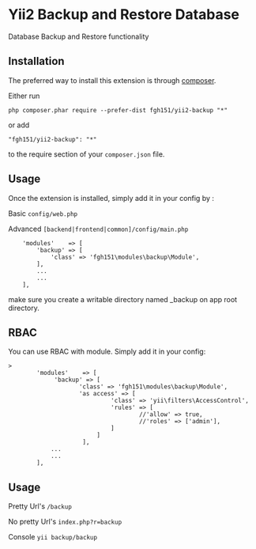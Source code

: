 Yii2 Backup and Restore Database
===================
Database Backup and Restore functionality

Installation
------------

The preferred way to install this extension is through [composer](http://getcomposer.org/download/).

Either run

```
php composer.phar require --prefer-dist fgh151/yii2-backup "*"
```

or add

```
"fgh151/yii2-backup": "*"
```

to the require section of your `composer.json` file.


Usage
-----

Once the extension is installed, simply add it in your config by  :

Basic ```config/web.php```

Advanced ```[backend|frontend|common]/config/main.php```

>
        'modules'    => [
            'backup' => [
                'class' => 'fgh151\modules\backup\Module',
            ],
            ...
            ...
        ],

make sure you create a writable directory named _backup on app root directory.

RBAC
----

You can use RBAC with module. Simply add it in your config:

```
>
        'modules'    => [
             'backup' => [
                    'class' => 'fgh151\modules\backup\Module',
              		'as access' => [
                             'class' => 'yii\filters\AccessControl',
                             'rules' => [
                                     //'allow' => true,
                                     //'roles' => ['admin'],
                             ]
                         ]
                     ],
            ...
            ...
        ],
```

Usage
-----

Pretty Url's ```/backup```

No pretty Url's ```index.php?r=backup```

Console ```yii backup/backup```
